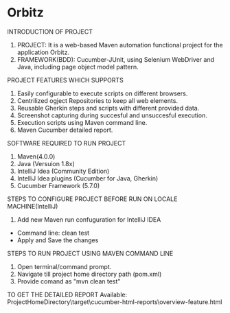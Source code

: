 # Orbitz

INTRODUCTION OF PROJECT
 
 1. PROJECT: It is a web-based Maven automation functional project for the application Orbitz.
 2. FRAMEWORK(BDD): Cucumber-JUnit, using Selenium WebDriver and Java, including page object model pattern.
 
PROJECT FEATURES WHICH SUPPORTS
 1. Easily configurable to execute scripts on different browsers.
 2. Centrilized ogject Repositories to keep all web elements.
 3. Reusable Gherkin steps and scripts with different provided data.
 4. Screenshot capturing during succesful and unsuccesful execution.
 5. Execution scripts using Maven command line.
 6. Maven Cucumber detailed report.

SOFTWARE REQUIRED TO RUN PROJECT

 1. Maven(4.0.0)
 2. Java (Versuion 1.8x)
 3. IntelliJ Idea (Community Edition)
 4. IntelliJ Idea plugins (Cucumber for Java, Gherkin)
 5. Cucumber Framework (5.7.0)
 
STEPS TO CONFIGURE PROJECT BEFORE RUN ON LOCALE MACHINE(IntelliJ)
 1. Add new Maven run confuguration for IntelliJ IDEA
 - Command line: clean test
 - Apply and Save the changes
 
STEPS TO RUN PROJECT USING MAVEN COMMAND LINE
 1. Open terminal/command prompt.
 2. Navigate till project home directory path (pom.xml)
 3. Provide comand as "mvn clean test"
 
TO GET THE DETAILED REPORT
 Available: ProjectHomeDirectory\target\cucumber-html-reports\overview-feature.html

